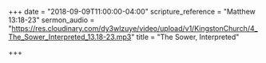 +++
date = "2018-09-09T11:00:00-04:00"
scripture_reference = "Matthew 13:18-23"
sermon_audio = "https://res.cloudinary.com/dy3wlzuye/video/upload/v1/KingstonChurch/4_The_Sower_Interpreted_13.18-23.mp3"
title = "The Sower, Interpreted"

+++
